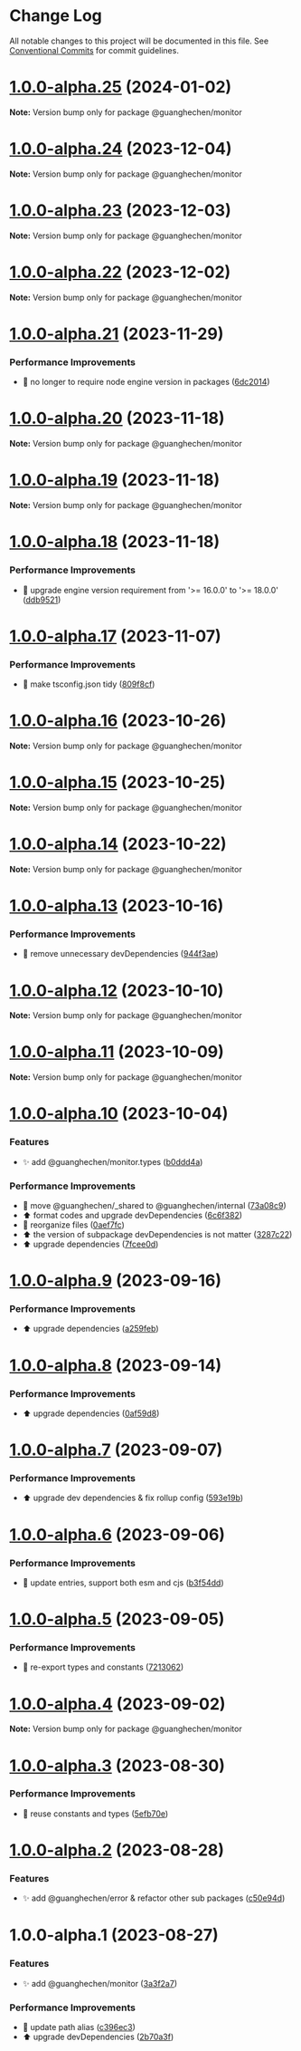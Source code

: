 # Change Log

All notable changes to this project will be documented in this file. See
[Conventional Commits](https://conventionalcommits.org) for commit guidelines.

# [1.0.0-alpha.25](https://github.com/guanghechen/sora/compare/@guanghechen/monitor@1.0.0-alpha.24...@guanghechen/monitor@1.0.0-alpha.25) (2024-01-02)

**Note:** Version bump only for package @guanghechen/monitor

# [1.0.0-alpha.24](https://github.com/guanghechen/sora/compare/@guanghechen/monitor@1.0.0-alpha.23...@guanghechen/monitor@1.0.0-alpha.24) (2023-12-04)

**Note:** Version bump only for package @guanghechen/monitor

# [1.0.0-alpha.23](https://github.com/guanghechen/sora/compare/@guanghechen/monitor@1.0.0-alpha.22...@guanghechen/monitor@1.0.0-alpha.23) (2023-12-03)

**Note:** Version bump only for package @guanghechen/monitor

# [1.0.0-alpha.22](https://github.com/guanghechen/sora/compare/@guanghechen/monitor@1.0.0-alpha.21...@guanghechen/monitor@1.0.0-alpha.22) (2023-12-02)

**Note:** Version bump only for package @guanghechen/monitor

# [1.0.0-alpha.21](https://github.com/guanghechen/sora/compare/@guanghechen/monitor@1.0.0-alpha.20...@guanghechen/monitor@1.0.0-alpha.21) (2023-11-29)

### Performance Improvements

- 🔧 no longer to require node engine version in packages
  ([6dc2014](https://github.com/guanghechen/sora/commit/6dc2014122dd44bcadc893e2ee98697265e7d61e))

# [1.0.0-alpha.20](https://github.com/guanghechen/sora/compare/@guanghechen/monitor@1.0.0-alpha.19...@guanghechen/monitor@1.0.0-alpha.20) (2023-11-18)

**Note:** Version bump only for package @guanghechen/monitor

# [1.0.0-alpha.19](https://github.com/guanghechen/sora/compare/@guanghechen/monitor@1.0.0-alpha.18...@guanghechen/monitor@1.0.0-alpha.19) (2023-11-18)

**Note:** Version bump only for package @guanghechen/monitor

# [1.0.0-alpha.18](https://github.com/guanghechen/sora/compare/@guanghechen/monitor@1.0.0-alpha.17...@guanghechen/monitor@1.0.0-alpha.18) (2023-11-18)

### Performance Improvements

- 🔧 upgrade engine version requirement from '>= 16.0.0' to '>= 18.0.0'
  ([ddb9521](https://github.com/guanghechen/sora/commit/ddb9521b529b2ca838554794339b9e27ac80b8aa))

# [1.0.0-alpha.17](https://github.com/guanghechen/sora/compare/@guanghechen/monitor@1.0.0-alpha.16...@guanghechen/monitor@1.0.0-alpha.17) (2023-11-07)

### Performance Improvements

- 🔧 make tsconfig.json tidy
  ([809f8cf](https://github.com/guanghechen/sora/commit/809f8cf6b18da2d8fbba1566a5f4a783b52683da))

# [1.0.0-alpha.16](https://github.com/guanghechen/sora/compare/@guanghechen/monitor@1.0.0-alpha.15...@guanghechen/monitor@1.0.0-alpha.16) (2023-10-26)

**Note:** Version bump only for package @guanghechen/monitor

# [1.0.0-alpha.15](https://github.com/guanghechen/sora/compare/@guanghechen/monitor@1.0.0-alpha.14...@guanghechen/monitor@1.0.0-alpha.15) (2023-10-25)

**Note:** Version bump only for package @guanghechen/monitor

# [1.0.0-alpha.14](https://github.com/guanghechen/sora/compare/@guanghechen/monitor@1.0.0-alpha.13...@guanghechen/monitor@1.0.0-alpha.14) (2023-10-22)

**Note:** Version bump only for package @guanghechen/monitor

# [1.0.0-alpha.13](https://github.com/guanghechen/sora/compare/@guanghechen/monitor@1.0.0-alpha.12...@guanghechen/monitor@1.0.0-alpha.13) (2023-10-16)

### Performance Improvements

- 🔧 remove unnecessary devDependencies
  ([944f3ae](https://github.com/guanghechen/sora/commit/944f3aee64e68ce52ca30237c7d0240a82c9c58f))

# [1.0.0-alpha.12](https://github.com/guanghechen/sora/compare/@guanghechen/monitor@1.0.0-alpha.11...@guanghechen/monitor@1.0.0-alpha.12) (2023-10-10)

**Note:** Version bump only for package @guanghechen/monitor

# [1.0.0-alpha.11](https://github.com/guanghechen/sora/compare/@guanghechen/monitor@1.0.0-alpha.10...@guanghechen/monitor@1.0.0-alpha.11) (2023-10-09)

**Note:** Version bump only for package @guanghechen/monitor

# [1.0.0-alpha.10](https://github.com/guanghechen/sora/compare/@guanghechen/monitor@1.0.0-alpha.9...@guanghechen/monitor@1.0.0-alpha.10) (2023-10-04)

### Features

- ✨ add @guanghechen/monitor.types
  ([b0ddd4a](https://github.com/guanghechen/sora/commit/b0ddd4a919d25171b4e3d1ef197d9b5c00b4bab4))

### Performance Improvements

- :truck: move @guanghechen/\_shared to @guanghechen/internal
  ([73a08c9](https://github.com/guanghechen/sora/commit/73a08c918d5bf1eeb3c6daa69dc50169198b77bf))
- ⬆️ format codes and upgrade devDependencies
  ([6c6f382](https://github.com/guanghechen/sora/commit/6c6f382a0ac20e4c331778cc259f197d292f0eb3))
- 🎨 reorganize files
  ([0aef7fc](https://github.com/guanghechen/sora/commit/0aef7fce0cca25b2f4c40ba5881a37cdd1bcb40f))
- ⬆️ the version of subpackage devDependencies is not matter
  ([3287c22](https://github.com/guanghechen/sora/commit/3287c22fb150af6620c1c9f6f4b186498aea815b))
- ⬆️ upgrade dependencies
  ([7fcee0d](https://github.com/guanghechen/sora/commit/7fcee0de7b515b1cc9e18758c2be1f38a7374cfb))

# [1.0.0-alpha.9](https://github.com/guanghechen/sora/compare/@guanghechen/monitor@1.0.0-alpha.8...@guanghechen/monitor@1.0.0-alpha.9) (2023-09-16)

### Performance Improvements

- ⬆️ upgrade dependencies
  ([a259feb](https://github.com/guanghechen/sora/commit/a259feba5933148a34e4f498c9b883a5f87b7b50))

# [1.0.0-alpha.8](https://github.com/guanghechen/sora/compare/@guanghechen/monitor@1.0.0-alpha.7...@guanghechen/monitor@1.0.0-alpha.8) (2023-09-14)

### Performance Improvements

- ⬆️ upgrade dependencies
  ([0af59d8](https://github.com/guanghechen/sora/commit/0af59d85d8c2c514f57e5289e87f0a3cbb6ab5ab))

# [1.0.0-alpha.7](https://github.com/guanghechen/sora/compare/@guanghechen/monitor@1.0.0-alpha.6...@guanghechen/monitor@1.0.0-alpha.7) (2023-09-07)

### Performance Improvements

- ⬆️ upgrade dev dependencies & fix rollup config
  ([593e19b](https://github.com/guanghechen/sora/commit/593e19bf68c159ec4f9f5d34a567c832997b5055))

# [1.0.0-alpha.6](https://github.com/guanghechen/sora/compare/@guanghechen/monitor@1.0.0-alpha.5...@guanghechen/monitor@1.0.0-alpha.6) (2023-09-06)

### Performance Improvements

- 🔧 update entries, support both esm and cjs
  ([b3f54dd](https://github.com/guanghechen/sora/commit/b3f54dde89d3b079c422e062cef795194482e165))

# [1.0.0-alpha.5](https://github.com/guanghechen/sora/compare/@guanghechen/monitor@1.0.0-alpha.4...@guanghechen/monitor@1.0.0-alpha.5) (2023-09-05)

### Performance Improvements

- 🎨 re-export types and constants
  ([7213062](https://github.com/guanghechen/sora/commit/721306218d253c3dad6549f145cf51c81e86d9ad))

# [1.0.0-alpha.4](https://github.com/guanghechen/sora/compare/@guanghechen/monitor@1.0.0-alpha.3...@guanghechen/monitor@1.0.0-alpha.4) (2023-09-02)

**Note:** Version bump only for package @guanghechen/monitor

# [1.0.0-alpha.3](https://github.com/guanghechen/sora/compare/@guanghechen/monitor@1.0.0-alpha.2...@guanghechen/monitor@1.0.0-alpha.3) (2023-08-30)

### Performance Improvements

- 🎨 reuse constants and types
  ([5efb70e](https://github.com/guanghechen/sora/commit/5efb70e6df130dc870ccb5add632291dcbd94809))

# [1.0.0-alpha.2](https://github.com/guanghechen/sora/compare/@guanghechen/monitor@1.0.0-alpha.1...@guanghechen/monitor@1.0.0-alpha.2) (2023-08-28)

### Features

- ✨ add @guanghechen/error & refactor other sub packages
  ([c50e94d](https://github.com/guanghechen/sora/commit/c50e94de4b9e6d7fd635c10e202eb8bdc4f4f8dd))

# 1.0.0-alpha.1 (2023-08-27)

### Features

- ✨ add @guanghechen/monitor
  ([3a3f2a7](https://github.com/guanghechen/sora/commit/3a3f2a796a29ecb4de05eabc9acecfab730b8a0a))

### Performance Improvements

- 🔧 update path alias
  ([c396ec3](https://github.com/guanghechen/sora/commit/c396ec3316b2b19a69ba0234cc7a9d86edd9fac2))
- ⬆️ upgrade devDependencies
  ([2b70a3f](https://github.com/guanghechen/sora/commit/2b70a3f5b895ed51de035b962d843661475663d6))
